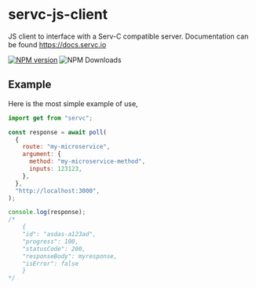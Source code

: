 # servc-js-client

JS client to interface with a Serv-C compatible server. Documentation can be found https://docs.servc.io

[![NPM version](https://img.shields.io/npm/v/servc)](https://img.shields.io/npm/v/servc)
![NPM Downloads](https://img.shields.io/npm/d18m/servc)

## Example

Here is the most simple example of use,

```javascript
import get from "servc";

const response = await poll(
  {
    route: "my-microservice",
    argument: {
      method: "my-microservice-method",
      inputs: 123123,
    },
  },
  "http://localhost:3000",
);

console.log(response);
/*
    {
    "id": "asdas-a123ad",
    "progress": 100,
    "statusCode": 200,
    "responseBody": myresponse,
    "isError": false
    }
*/
```
